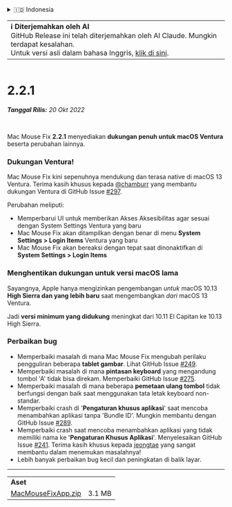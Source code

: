 <details>
<summary>🇮🇩 Indonesia</summary>

[🇬🇧 English (GitHub)](https://github.com/noah-nuebling/mac-mouse-fix/releases/tag/2.2.1)\
[🇦🇩 Català](https://redirect.macmousefix.com/?target=mmf-release&tag=2.2.1&locale=ca)\
[🇩🇪 Deutsch](https://redirect.macmousefix.com/?target=mmf-release&tag=2.2.1&locale=de)\
[🇪🇸 Español](https://redirect.macmousefix.com/?target=mmf-release&tag=2.2.1&locale=es)\
[🇫🇷 Français](https://redirect.macmousefix.com/?target=mmf-release&tag=2.2.1&locale=fr)\
**🇮🇩 Indonesia**\
[🇮🇹 Italiano](https://redirect.macmousefix.com/?target=mmf-release&tag=2.2.1&locale=it)\
[🇭🇺 Magyar](https://redirect.macmousefix.com/?target=mmf-release&tag=2.2.1&locale=hu)\
[🇳🇱 Nederlands](https://redirect.macmousefix.com/?target=mmf-release&tag=2.2.1&locale=nl)\
[🇵🇱 Polski](https://redirect.macmousefix.com/?target=mmf-release&tag=2.2.1&locale=pl)\
[🇧🇷 Português (Brasil)](https://redirect.macmousefix.com/?target=mmf-release&tag=2.2.1&locale=pt-BR)\
[🇵🇹 Português (Portugal)](https://redirect.macmousefix.com/?target=mmf-release&tag=2.2.1&locale=pt-PT)\
[🇷🇴 Română](https://redirect.macmousefix.com/?target=mmf-release&tag=2.2.1&locale=ro)\
[🇸🇪 Svenska](https://redirect.macmousefix.com/?target=mmf-release&tag=2.2.1&locale=sv)\
[🇻🇳 Tiếng Việt](https://redirect.macmousefix.com/?target=mmf-release&tag=2.2.1&locale=vi)\
[🇹🇷 Türkçe](https://redirect.macmousefix.com/?target=mmf-release&tag=2.2.1&locale=tr)\
[🇨🇿 Čeština](https://redirect.macmousefix.com/?target=mmf-release&tag=2.2.1&locale=cs)\
[🇬🇷 Ελληνικά](https://redirect.macmousefix.com/?target=mmf-release&tag=2.2.1&locale=el)\
[🇷🇺 Русский](https://redirect.macmousefix.com/?target=mmf-release&tag=2.2.1&locale=ru)\
[🇺🇦 Українська](https://redirect.macmousefix.com/?target=mmf-release&tag=2.2.1&locale=uk)\
[🇮🇱 עברית](https://redirect.macmousefix.com/?target=mmf-release&tag=2.2.1&locale=he)\
[🇸🇦 العربية](https://redirect.macmousefix.com/?target=mmf-release&tag=2.2.1&locale=ar)\
[🇮🇳 हिन्दी](https://redirect.macmousefix.com/?target=mmf-release&tag=2.2.1&locale=hi)\
[🇹🇭 ไทย](https://redirect.macmousefix.com/?target=mmf-release&tag=2.2.1&locale=th)\
[🇨🇳 中文 (简体)](https://redirect.macmousefix.com/?target=mmf-release&tag=2.2.1&locale=zh-Hans)\
[🇨🇳 中文 (繁體)](https://redirect.macmousefix.com/?target=mmf-release&tag=2.2.1&locale=zh-Hant)\
[🇭🇰 中文（香港)](https://redirect.macmousefix.com/?target=mmf-release&tag=2.2.1&locale=zh-HK)\
[🇯🇵 日本語](https://redirect.macmousefix.com/?target=mmf-release&tag=2.2.1&locale=ja)\
[🇰🇷 한국어](https://redirect.macmousefix.com/?target=mmf-release&tag=2.2.1&locale=ko)\
[Help translate Mac Mouse Fix to different languages!](https://github.com/noah-nuebling/mac-mouse-fix/discussions/731)
</details>
<table align=><td>
<b>ℹ️ Diterjemahkan oleh AI</b><br>
GitHub Release ini telah diterjemahkan oleh AI Claude. Mungkin terdapat kesalahan.<br>
Untuk versi asli dalam bahasa Inggris, <a href="https://github.com/noah-nuebling/mac-mouse-fix/releases/tag/2.2.1">klik di sini</a>.
</td></table>

<table></table>

# 2.2.1
***Tanggal Rilis:** 20 Okt 2022*

<br>

Mac Mouse Fix **2.2.1** menyediakan **dukungan penuh untuk macOS Ventura** beserta perubahan lainnya.

### Dukungan Ventura!
Mac Mouse Fix kini sepenuhnya mendukung dan terasa native di macOS 13 Ventura.
Terima kasih khusus kepada [@chamburr](https://github.com/chamburr) yang membantu dukungan Ventura di GitHub Issue [#297](https://github.com/noah-nuebling/mac-mouse-fix/issues/297).

Perubahan meliputi:

- Memperbarui UI untuk memberikan Akses Aksesibilitas agar sesuai dengan System Settings Ventura yang baru
- Mac Mouse Fix akan ditampilkan dengan benar di menu **System Settings > Login Items** Ventura yang baru
- Mac Mouse Fix akan bereaksi dengan tepat saat dinonaktifkan di **System Settings > Login Items**

### Menghentikan dukungan untuk versi macOS lama

Sayangnya, Apple hanya mengizinkan pengembangan _untuk_ macOS 10.13 **High Sierra dan yang lebih baru** saat mengembangkan _dari_ macOS 13 Ventura.

Jadi **versi minimum yang didukung** meningkat dari 10.11 El Capitan ke 10.13 High Sierra.

### Perbaikan bug

- Memperbaiki masalah di mana Mac Mouse Fix mengubah perilaku pengguliran beberapa **tablet gambar**. Lihat GitHub Issue [#249](https://github.com/noah-nuebling/mac-mouse-fix/issues/249).
- Memperbaiki masalah di mana **pintasan keyboard** yang mengandung tombol 'A' tidak bisa direkam. Memperbaiki GitHub Issue [#275](https://github.com/noah-nuebling/mac-mouse-fix/issues/275).
- Memperbaiki masalah di mana beberapa **pemetaan ulang tombol** tidak berfungsi dengan baik saat menggunakan tata letak keyboard non-standar.
- Memperbaiki crash di '**Pengaturan khusus aplikasi**' saat mencoba menambahkan aplikasi tanpa 'Bundle ID'. Mungkin membantu dengan GitHub Issue [#289](https://github.com/noah-nuebling/mac-mouse-fix/issues/289).
- Memperbaiki crash saat mencoba menambahkan aplikasi yang tidak memiliki nama ke '**Pengaturan Khusus Aplikasi**'. Menyelesaikan GitHub Issue [#241](https://github.com/noah-nuebling/mac-mouse-fix/issues/241). Terima kasih khusus kepada [jeongtae](https://github.com/jeongtae) yang sangat membantu dalam menemukan masalahnya!
- Lebih banyak perbaikan bug kecil dan peningkatan di balik layar.

---

<table align="start">
<tr>
    <td colspan=2>
        <b>Aset</b>
    </td>
</tr>
<tr>
    <td><a href="https://github.com/noah-nuebling/mac-mouse-fix/releases/download/2.2.1/MacMouseFixApp.zip">MacMouseFixApp.zip</a></td>
    <td>3.1 MB</td>
</tr>
</table>